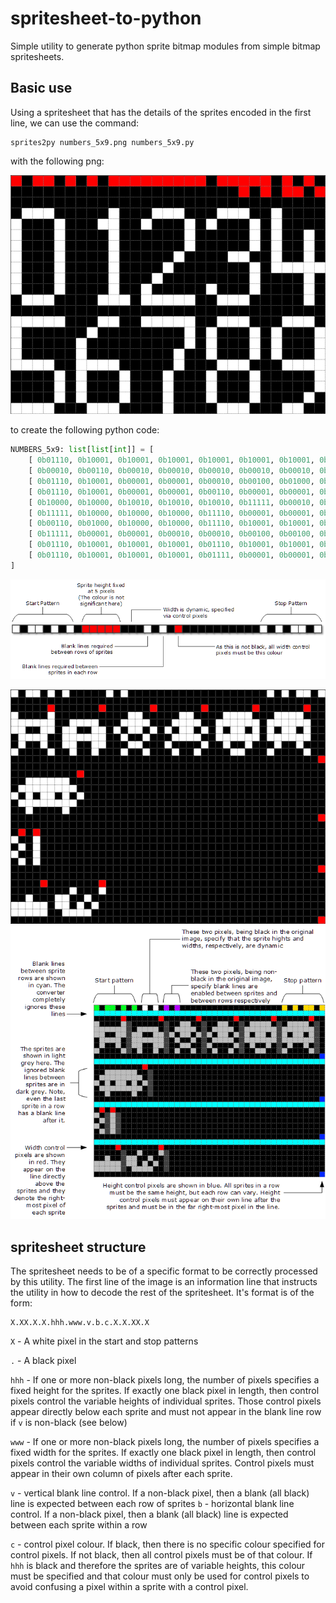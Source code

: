 # spritesheet-to-python
Simple utility to generate python sprite bitmap modules from simple bitmap spritesheets.

## Basic use
Using a spritesheet that has the details of the sprites encoded in the first line, we can use the command:
```
sprites2py numbers_5x9.png numbers_5x9.py
```
with the following png:

![Number spritesheet](images/numbers_5x9_magnified.png)

to create the following python code:

```python
NUMBERS_5x9: list[list[int]] = [
    [ 0b01110, 0b10001, 0b10001, 0b10001, 0b10001, 0b10001, 0b10001, 0b10001, 0b01110 ],
    [ 0b00010, 0b00110, 0b00010, 0b00010, 0b00010, 0b00010, 0b00010, 0b00010, 0b00111 ],
    [ 0b01110, 0b10001, 0b00001, 0b00001, 0b00010, 0b00100, 0b01000, 0b10000, 0b11111 ],
    [ 0b01110, 0b10001, 0b00001, 0b00001, 0b00110, 0b00001, 0b00001, 0b10001, 0b01110 ],
    [ 0b10000, 0b10000, 0b10010, 0b10010, 0b10010, 0b11111, 0b00010, 0b00010, 0b00010 ],
    [ 0b11111, 0b10000, 0b10000, 0b10000, 0b11110, 0b00001, 0b00001, 0b00001, 0b11110 ],
    [ 0b00110, 0b01000, 0b10000, 0b10000, 0b11110, 0b10001, 0b10001, 0b10001, 0b01110 ],
    [ 0b11111, 0b00001, 0b00001, 0b00010, 0b00010, 0b00100, 0b00100, 0b00100, 0b00100 ],
    [ 0b01110, 0b10001, 0b10001, 0b10001, 0b01110, 0b10001, 0b10001, 0b10001, 0b01110 ],
    [ 0b01110, 0b10001, 0b10001, 0b10001, 0b01111, 0b00001, 0b00001, 0b00010, 0b01100 ]
]
```

![info line encoding](images/40-pixel-wide-info-line-example.png)

![xx](images/example-variable-width-and-height-spritesheet.png)
![xx](images/sprite-sheet-layout-colour-coded-description.png)
## spritesheet structure
The spritesheet needs to be of a specific format to be correctly processed by this utility. The first line of the image is an information
line that instructs the utility in how to decode the rest of the spritesheet. It's format is of the form:
```
X.XX.X.X.hhh.www.v.b.c.X.X.XX.X
```
`X` - A white pixel in the start and stop patterns

`.` - A black pixel

`hhh` - If one or more non-black pixels long, the number of pixels specifies a fixed height for the sprites. If exactly one black pixel in length, then control pixels control the variable heights of individual sprites. Those control pixels appear directly below each sprite and must not appear in the blank line row if `v` is non-black (see below)

`www` - If one or more non-black pixels long, the number of pixels specifies a fixed width for the sprites. If exactly one black pixel in length, then control pixels control the variable widths of individual sprites. Control pixels must appear in their own column of pixels after each sprite.

`v` - vertical blank line control. If a non-black pixel, then a blank (all black) line is expected between each row of sprites
`b` - horizontal blank line control. If a non-black pixel, then a blank (all black) line is expected between each sprite within a row

`c` - control pixel colour. If black, then there is no specific colour specified for control pixels. If not black, then all control pixels must be of that colour. If `hhh` is black and therefore the sprites are of variable heights, this colour must be specified and that colour must only be used for control pixels to avoid confusing a pixel within a sprite with a control pixel.